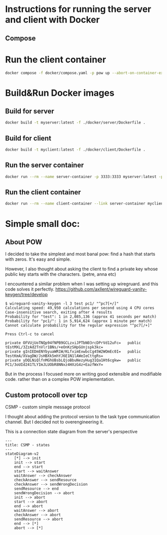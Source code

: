 # Instructions for running the server and client with Docker

## Compose

# Run the client container
``` bash
docker compose -f docker/compose.yaml -p pow up --abort-on-container-exit --force-recreate --build

```

# Build&Run Docker images

## Build for server
``` bash
docker build -t myserver:latest -f ./docker/server/Dockerfile .
```

## Build for client
``` bash
docker build -t myclient:latest -f ./docker/client/Dockerfile .
```

## Run the server container

``` bash
docker run --rm --name server-container -p 3333:3333 myserver:latest -port 3333
```

## Run the client container

``` bash
docker run --rm --name client-container --link server-container myclient:latest -server 'server-container:3333'
```

# Simple small doc:
## About POW

I decided to take the simplest and most banal pow: find a hash that starts with zeros.
It's easy and simple.

However, I also thought about asking the client to find a private key whose public key starts with the characters. (petre, anna etc)

I encountered a similar problem when I was setting up wiregruard. and this code solves it perfectly.
https://github.com/axllent/wireguard-vanity-keygen/tree/develop
``` shell
$ wireguard-vanity-keygen -l 3 test pc1/ "^pc7[+/]"
Calculating speed: 49,950 calculations per second using 4 CPU cores
Case-insensitive search, exiting after 4 results
Probability for "test": 1 in 2,085,136 (approx 41 seconds per match)
Probability for "pc1/": 1 in 5,914,624 (approx 1 minute per match)
Cannot calculate probability for the regular expression "^pc7[/+]"

Press Ctrl-c to cancel

private OFVUjUoTNQp94fNPB9GCLzxiJPTbN03rcDPrVd12uFc=   public tEstMXL/3ZzAd2TnVlr1BNs/+eOnKzSHpGUnjspk3kc=
private gInIEDmENYbyuaWR1W/KLfximExwbcCg45W2WOmEc0I=   public TestKmA/XVagDW/JsHBXk5mhYJ6E1N1lAWeIeCttgRs=
private yDQLNiQlfnMGhUBsbLQjoBbuNezyHug31Qa1Ht6cgkw=   public PC1/3oUId241TLYImJLUObR8NNxz4HXzG4z+EazfWxY=
```

But in the process I focused more on writing good extensible and modifiable code. rather than on a complex POW implementation.



## Сustom protocoll over tcp
CSMP - custom simple message protocol

I thought about adding the protocol version to the task type communication channel. But I decided not to overengineering it.

This is a connection state diagram from the server's perspective

```mermaid
---
title: CSMP - states
---
stateDiagram-v2
    [*] --> init
    init --> start
    end --> start
    start --> waitAnswer
    waitAnswer --> checkAnswer
    checkAnswer --> sendResource
    checkAnswer --> sendWrongDecision
    sendResource --> end
    sendWrongDecision --> abort
    init --> abort
    start --> abort
    end --> abort
    waitAnswer --> abort
    checkAnswer --> abort
    sendResource --> abort
    end --> [*]
    abort --> [*]
```